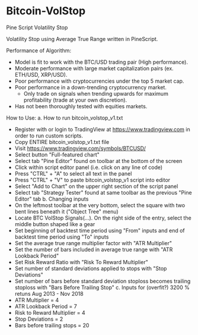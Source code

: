 # Bitcoin-VolStop
Pine Script Volatility Stop

Volatility Stop using Average True Range written in PineScript. 

Performance of Algorithm:
  - Model is fit to work with the BTC/USD trading pair (High performance). 
  - Moderate performance with large market capitalization pairs (ex. ETH/USD, XRP/USD).
  - Poor performance with cryptocurrencies under the top 5 market cap.
  - Poor performance in a down-trending cryptocurrency market.
     - Only trade on signals when trending upwards for maximum profitability (trade at your own discretion).
  - Has not been thoroughly tested with equities markets.
  
How to Use:
a. How to run bitcoin_volstop_v1.txt
  - Register with or login to TradingView at https://www.tradingview.com in order to run custom scripts.
  - Copy ENTIRE bitcoin_volstop_v1.txt file
  - Visit https://www.tradingview.com/symbols/BTCUSD/
  - Select button "Full-featured chart"
  - Select tab "Pine Editor" found on toolbar at the bottom of the screen
  - Click within script editor panel (i.e. click on any line of code) 
  - Press "CTRL" + "A" to select all text in the panel
  - Press "CTRL" + "V" to paste bitcoin_volstop_v1 script into editor
  - Select "Add to Chart" on the upper right section of the script panel
  - Select tab "Strategy Tester" found at same toolbar as the previous "Pine Editor" tab
b. Changing inputs
  - On the leftmost toolbar at the very bottom, select the square with two bent lines beneath it ("Object Tree" menu)
  - Locate BTC VolStop Signals(...). On the right side of the entry, select the middle button shaped like a gear
  - Set beginning of backtest time period using "From" inputs and end of backtest time period using "To" inputs
  - Set the average true range multiplier factor with "ATR Multiplier"
  - Set the number of bars included in average true range with "ATR Lookback Period"
  - Set Risk Reward Ratio with "Risk To Reward Multiplier"
  - Set number of standard deviations applied to stops with "Stop Deviations"
  - Set number of bars before standard deviation stoploss becomes trailing stoploss with "Bars Before Trailing Stop"
c. Inputs for (overfit?) 3200 % retuns Aug 2013 - Nov 2018
  - ATR Multiplier = 4
  - ATR Lookback Period = 7
  - Risk to Reward Multiplier = 4
  - Stop Deviations = 2
  - Bars before trailing stops = 20  
